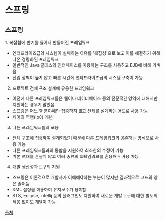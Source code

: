 # 스프링

## 스프링

1. 복잡함에 반기를 들어서 만들어진 프레임워크
- 엔터프라이즈급의 시스템이 실패하는 이유를 '복잡성'으로 보고 이를 해결하기 위해 나온 경량화된 프레임워크
- 일반적인 Java 클래스와 인터페이스를 이용하는 구조를 사용하고 EJB에 비해 가벼움
- 진입 장벽이 높지 않고 빠른 시간에 엔터프라이즈급의 시스템 구축이 가능


2. 프로젝트 전체 구조 설계에 유용한 프레임워크
- 이전에 다른 프레임워크들은 웹이나 데이터베이스 등의 전문적인 영역에 대해서만 지원하는 경우가 많았음
- 스프링은 어느 한 분야에만 집중하지 않고 전체를 설계하는 용도로 사용 가능
- 제어의 역행(IoC) 개념


3. 다른 프레임워크들의 포용
- 전체 구조에 집중하여 설계되었기 때문에 다른 프레임워크와 공존하는 방식으로 사용 가능
- 다른 프레임워크들과의 통합을 지원하여 최소한의 수정이 가능
- 기본 뼈대를 흔들지 않고 여러 종류의 프레임워크를 혼용해서 사용 가능


4. 개발 생산성과 도구의 지원
- 스프링은 이론적으로 개발자가 이해해야하는 부분이 많지만 결과적으로 코드의 양은 줄어둠
- XML 설정을 이용하여 유지보수가 용이함
- STS, Eclipse, Intellij 등의 플러그인도 지원하여 새로운 개발 도구에 대한 별도의 적응 없이도 개발이 가능

[출처](https://freestrokes.tistory.com/79)

